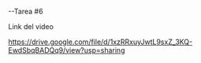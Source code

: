 --Tarea #6

Link del video

https://drive.google.com/file/d/1xzRRxuyJwtL9sxZ_3KQ-EwdSbqBADQq9/view?usp=sharing
